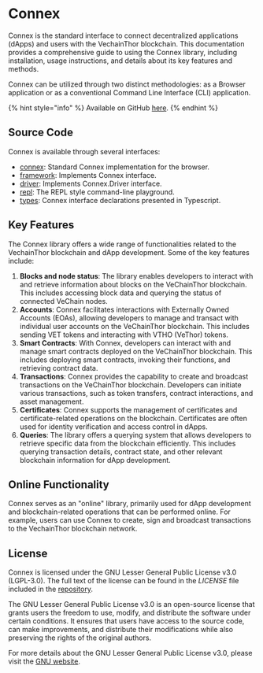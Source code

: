# Connex

Connex is the standard interface to connect decentralized applications (dApps) and users with the VechainThor blockchain. This documentation provides a comprehensive guide to using the Connex library, including installation, usage instructions, and details about its key features and methods.

Connex can be utilized through two distinct methodologies: as a Browser application or as a conventional Command Line Interface (CLI) application.

{% hint style="info" %}
Available on GitHub [here](https://github.com/vechainfoundation/connex).
{% endhint %}

## Source Code <a href="#source-code" id="source-code"></a>

Connex is available through several interfaces:

* [connex](https://github.com/vechain/connex/blob/master/packages/connex): Standard Connex implementation for the browser.
* [framework](https://github.com/vechain/connex/blob/master/packages/framework): Implements Connex interface.
* [driver](https://github.com/vechain/connex/blob/master/packages/driver): Implements Connex.Driver interface.
* [repl](https://github.com/vechain/connex/blob/master/packages/repl): The REPL style command-line playground.
* [types](https://github.com/vechain/connex/blob/master/packages/types): Connex interface declarations presented in Typescript.

## Key Features

The Connex library offers a wide range of functionalities related to the VechainThor blockchain and dApp development. Some of the key features include:

1. **Blocks and node status**: The library enables developers to interact with and retrieve information about blocks on the VeChainThor blockchain. This includes accessing block data and querying the status of connected VeChain nodes.
2. **Accounts**: Connex facilitates interactions with Externally Owned Accounts (EOAs), allowing developers to manage and transact with individual user accounts on the VeChainThor blockchain. This includes sending VET tokens and interacting with VTHO (VeThor) tokens.
3. **Smart Contracts**: With Connex, developers can interact with and manage smart contracts deployed on the VeChainThor blockchain. This includes deploying smart contracts, invoking their functions, and retrieving contract data.
4. **Transactions**: Connex provides the capability to create and broadcast transactions on the VeChainThor blockchain. Developers can initiate various transactions, such as token transfers, contract interactions, and asset management.
5. **Certificates**: Connex supports the management of certificates and certificate-related operations on the blockchain. Certificates are often used for identity verification and access control in dApps.
6. **Queries**: The library offers a querying system that allows developers to retrieve specific data from the blockchain efficiently. This includes querying transaction details, contract state, and other relevant blockchain information for dApp development.

## Online Functionality

Connex serves as an "online" library, primarily used for dApp development and blockchain-related operations that can be performed online. For example, users can use Connex to create, sign and broadcast transactions to the VechainThor blockchain network.

## License

Connex is licensed under the GNU Lesser General Public License v3.0 (LGPL-3.0). The full text of the license can be found in the _LICENSE_ file included in the [repository](https://github.com/vechain/connex/blob/master/LICENSE).

The GNU Lesser General Public License v3.0 is an open-source license that grants users the freedom to use, modify, and distribute the software under certain conditions. It ensures that users have access to the source code, can make improvements, and distribute their modifications while also preserving the rights of the original authors.

For more details about the GNU Lesser General Public License v3.0, please visit the [GNU website](https://www.gnu.org/licenses/lgpl-3.0.html).
